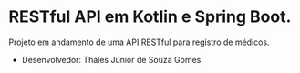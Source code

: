 # RESTful API em Kotlin e Spring Boot.
Projeto em andamento de uma API RESTful para registro de médicos.
- Desenvolvedor: Thales Junior de Souza Gomes
